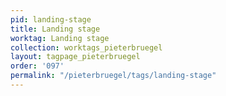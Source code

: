 ```yaml
---
pid: landing-stage
title: Landing stage
worktag: Landing stage
collection: worktags_pieterbruegel
layout: tagpage_pieterbruegel
order: '097'
permalink: "/pieterbruegel/tags/landing-stage"
---
```

